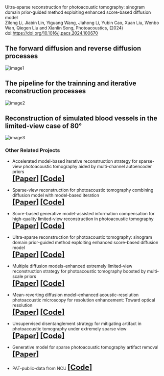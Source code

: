 Ultra-sparse reconstruction for photoacoustic tomography: sinogram domain prior-guided method exploiting enhanced score-based diffusion model     
Zilong Li, Jiabin Lin, Yiguang Wang, Jiahong Li, Yubin Cao, Xuan Liu, Wenbo Wan, Qiegen Liu and Xianlin Song, Photoacoustics, (2024)
doi:https://doi.org/10.1016/j.pacs.2024.100670    
     
    
## The forward diffusion and reverse diffusion processes
![image1](https://github.com/yqx7150/PAT-Sinogram-Diffusion/blob/main/1.tif)
## The pipeline for the trainning and iterative reconstruction processes
![image2](https://github.com/yqx7150/PAT-Sinogram-Diffusion/blob/main/2.tif)
## Reconstruction of simulated blood vessels in the limited-view case of 80°
![image3](https://github.com/yqx7150/PAT-Sinogram-Diffusion/blob/main/3.tif)


### Other Related Projects

*  Accelerated model-based iterative reconstruction strategy for sparse-view photoacoustic tomography aided by multi-channel autoencoder priors  
[<font size=5>**[Paper]**</font>](https://onlinelibrary.wiley.com/doi/10.1002/jbio.202300281)         [<font size=5>**[Code]**</font>](https://github.com/yqx7150/PAT-MDAE)     

* Sparse-view reconstruction for photoacoustic tomography combining diffusion model with model-based iteration      
[<font size=5>**[Paper]**</font>](https://www.sciencedirect.com/science/article/pii/S2213597923001118)       [<font size=5>**[Code]**</font>](https://github.com/yqx7150/PAT-Diffusion)    

* Score-based generative model-assisted information compensation for high-quality limited-view reconstruction in photoacoustic tomography      
[<font size=5>**[Paper]**</font>](https://www.sciencedirect.com/science/article/pii/S2213597924000405)       [<font size=5>**[Code]**</font>](https://github.com/yqx7150/Limited-view-PAT-Diffusion)     

* Ultra-sparse reconstruction for photoacoustic tomography: sinogram domain prior-guided method exploiting enhanced score-based diffusion model      
[<font size=5>**[Paper]**</font>](https://www.sciencedirect.com/science/article/pii/S2213597924000879)       [<font size=5>**[Code]**</font>](https://github.com/yqx7150/PAT-Sinogram-Diffusion)
    
 * Multiple diffusion models-enhanced extremely limited-view reconstruction strategy for photoacoustic tomography boosted by multi-scale priors  
[<font size=5>**[Paper]**</font>](https://www.sciencedirect.com/science/article/pii/S2213597924000636)   [<font size=5>**[Code]**</font>](https://github.com/yqx7150/MSDM-PAT)   

* Mean-reverting diffusion model-enhanced acoustic-resolution photoacoustic microscopy for resolution enhancement: Toward optical resolution      
[<font size=5>**[Paper]**</font>](https://doi.org/10.1142/S1793545824500238)       [<font size=5>**[Code]**</font>](https://github.com/yqx7150/https://github.com/yqx7150/PAM-AR2OR)
                  
* Unsupervised disentanglement strategy for mitigating artifact in photoacoustic tomography under extremely sparse view      
[<font size=5>**[Paper]**</font>](https://www.sciencedirect.com/science/article/pii/S2213597924000302?via%3Dihub)       [<font size=5>**[Code]**</font>](https://github.com/yqx7150/PAT-ADN)

* Generative model for sparse photoacoustic tomography artifact removal      
[<font size=5>**[Paper]**</font>](https://www.spiedigitallibrary.org/conference-proceedings-of-spie/12745/1274503/Generative-model-for-sparse-photoacoustic-tomography-artifact-removal/10.1117/12.2683128.short?SSO=1)         
    
* PAT-public-data from NCU [<font size=5>**[Code]**</font>](https://github.com/yqx7150/PAT-public-data)
